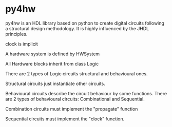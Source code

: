 # py4hw

py4hw is an HDL library based on python to create digital circuits following a structural design methodology. It is highly influenced by the JHDL principles.

clock is implicit

A hardware system is defined by HWSystem


All Hardware blocks inherit from class Logic

There are 2 types of Logic circuits structural and behavioural ones.

Structural circuits just instantiate other circuits.

Behavioural circuits describe the circuit behaviour by some functions.
There are 2 types of behavioural circuits: Combinational and Sequential.

Combination circuits must implement the "propagate" function

Sequential circuits must implement the "clock" function.
